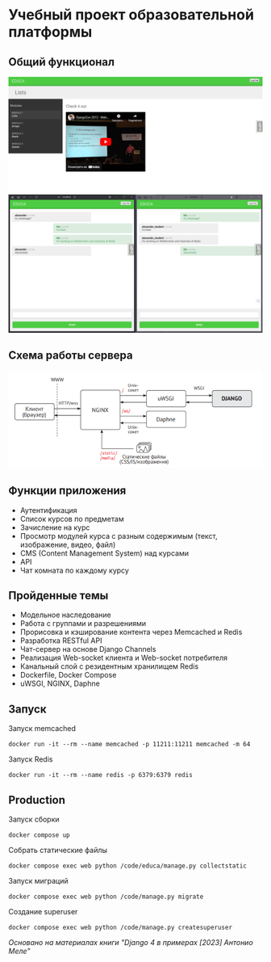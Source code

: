 # Учебный проект образовательной платформы

## Общий функционал
![](pictures/educa.png)
![](pictures/messages.png)

## Схема работы сервера
![](pictures/server.png)

## Функции приложения
- Аутентификация
- Список курсов по предметам
- Зачисление на курс
- Просмотр модулей курса с разным содержимым (текст, изображение, видео, файл)
- CMS (Content Management System) над курсами
- API
- Чат комната по каждому курсу

## Пройденные темы
- Модельное наследование
- Работа с группами и разрешениями
- Прорисовка и кэширование контента через Memcached и Redis
- Разработка RESTful API
- Чат-сервер на основе Django Channels
- Реализация Web-socket клиента и Web-socket потребителя
- Канальный слой с резидентным хранилищем Redis
- Dockerfile, Docker Compose
- uWSGI, NGINX, Daphne

## Запуск
Запуск memcached
```shell
docker run -it --rm --name memcached -p 11211:11211 memcached -m 64
```

Запуск Redis
```shell
docker run -it --rm --name redis -p 6379:6379 redis
```

## Production
Запуск сборки
```shell
docker compose up
```

Собрать статические файлы
```shell
docker compose exec web python /code/educa/manage.py collectstatic
```

Запуск миграций

```shell
docker compose exec web python /code/manage.py migrate
```

Создание superuser
```shell
docker compose exec web python /code/manage.py createsuperuser
```


_Основано на материалах книги "Django 4 в примерах [2023] Антонио Меле"_